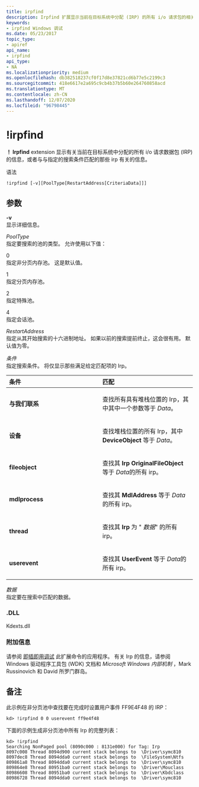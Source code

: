 ```yaml
---
title: irpfind
description: Irpfind 扩展显示当前在目标系统中分配 (IRP) 的所有 i/o 请求包的相关信息，以及与指定的搜索条件匹配的那些 Irp。
keywords:
- irpfind Windows 调试
ms.date: 05/23/2017
topic_type:
- apiref
api_name:
- irpfind
api_type:
- NA
ms.localizationpriority: medium
ms.openlocfilehash: db382518237cf0f17d8e37821cd6b77e5c2199c3
ms.sourcegitcommit: 418e6617e2a695c9cb4b37b5b60e264760858acd
ms.translationtype: MT
ms.contentlocale: zh-CN
ms.lasthandoff: 12/07/2020
ms.locfileid: "96798445"
---
```

# <a name="irpfind"></a>!irpfind


**！ Irpfind** extension 显示有关当前在目标系统中分配的所有 i/o 请求数据包 (IRP) 的信息，或者与与指定的搜索条件匹配的那些 irp 有关的信息。

语法

```dbgcmd
!irpfind [-v][PoolType[RestartAddress[CriteriaData]]]
```

## <a name="span-idddk__irpfind_dbgspanspan-idddk__irpfind_dbgspanparameters"></a><span id="ddk__irpfind_dbg"></span><span id="DDK__IRPFIND_DBG"></span>参数


<span id="_______-v______"></span><span id="_______-V______"></span>**-v**   
显示详细信息。

<span id="_______PoolType______"></span><span id="_______pooltype______"></span><span id="_______POOLTYPE______"></span>*PoolType*   
指定要搜索的池的类型。 允许使用以下值：

<span id="0"></span>0  
指定非分页内存池。 这是默认值。

<span id="1"></span>1  
指定分页内存池。

<span id="2"></span>2  
指定特殊池。

<span id="4"></span>4  
指定会话池。

<span id="_______RestartAddress______"></span><span id="_______restartaddress______"></span><span id="_______RESTARTADDRESS______"></span>*RestartAddress*   
指定从其开始搜索的十六进制地址。 如果以前的搜索提前终止，这会很有用。 默认值为零。

<span id="_______Criteria______"></span><span id="_______criteria______"></span><span id="_______CRITERIA______"></span>*条件*   
指定搜索条件。 将仅显示那些满足给定匹配项的 Irp。

<table>
<colgroup>
<col width="50%" />
<col width="50%" />
</colgroup>
<thead>
<tr class="header">
<th align="left">条件</th>
<th align="left">匹配</th>
</tr>
</thead>
<tbody>
<tr class="odd">
<td align="left"><p><strong>与我们联系</strong></p></td>
<td align="left"><p>查找所有具有堆栈位置的 Irp，其中其中一个参数等于 <em>Data</em>。</p></td>
</tr>
<tr class="even">
<td align="left"><p><strong>设备</strong></p></td>
<td align="left"><p>查找堆栈位置的所有 Irp，其中 <strong>DeviceObject</strong> 等于 <em>Data</em>。</p></td>
</tr>
<tr class="odd">
<td align="left"><p><strong>fileobject</strong></p></td>
<td align="left"><p>查找其 <strong>Irp OriginalFileObject</strong> 等于 <em>Data</em>的所有 irp。</p></td>
</tr>
<tr class="even">
<td align="left"><p><strong>mdlprocess</strong></p></td>
<td align="left"><p>查找其 <strong>MdlAddress</strong> 等于 <em>Data</em>的所有 irp。</p></td>
</tr>
<tr class="odd">
<td align="left"><p><strong>thread</strong></p></td>
<td align="left"><p>查找其 <strong>Irp</strong> 为 " <em>数据</em>" 的所有 irp。</p></td>
</tr>
<tr class="even">
<td align="left"><p><strong>userevent</strong></p></td>
<td align="left"><p>查找其 <strong>UserEvent</strong> 等于 <em>Data</em>的所有 irp。</p></td>
</tr>
</tbody>
</table>

 

<span id="_______Data______"></span><span id="_______data______"></span><span id="_______DATA______"></span>*数据*   
指定要在搜索中匹配的数据。

### <a name="span-iddllspanspan-iddllspandll"></a><span id="DLL"></span><span id="dll"></span>.DLL

Kdexts.dll

### <a name="span-idadditional_informationspanspan-idadditional_informationspanspan-idadditional_informationspanadditional-information"></a><span id="Additional_Information"></span><span id="additional_information"></span><span id="ADDITIONAL_INFORMATION"></span>附加信息

请参阅 [即插即用调试](plug-and-play-debugging.md) 此扩展命令的应用程序。 有关 Irp 的信息，请参阅 Windows 驱动程序工具包 (WDK) 文档和 *Microsoft Windows 内部机制* ，Mark Russinovich 和 David 所罗门群岛。

<a name="remarks"></a>备注
-------

此示例在非分页池中查找要在完成时设置用户事件 FF9E4F48 的 IRP：

```dbgcmd
kd> !irpfind 0 0 userevent ff9e4f48
```

下面的示例生成非分页池中所有 Irp 的完整列表：

```dbgcmd
kd> !irpfind
Searching NonPaged pool (8090c000 : 8131e000) for Tag: Irp
8097c008 Thread 8094d900 current stack belongs to  \Driver\symc810
8097dec8 Thread 8094dda0 current stack belongs to  \FileSystem\Ntfs
809861a8 Thread 8094dda0 current stack belongs to  \Driver\symc810
809864e8 Thread 80951ba0 current stack belongs to  \Driver\Mouclass
80986608 Thread 80951ba0 current stack belongs to  \Driver\Kbdclass
80986728 Thread 8094dda0 current stack belongs to  \Driver\symc810
```

 

 





